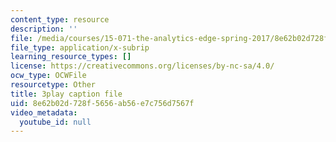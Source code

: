 ```yaml
---
content_type: resource
description: ''
file: /media/courses/15-071-the-analytics-edge-spring-2017/8e62b02d728f5656ab56e7c756d7567f_D2FQ-JnltPw.vtt
file_type: application/x-subrip
learning_resource_types: []
license: https://creativecommons.org/licenses/by-nc-sa/4.0/
ocw_type: OCWFile
resourcetype: Other
title: 3play caption file
uid: 8e62b02d-728f-5656-ab56-e7c756d7567f
video_metadata:
  youtube_id: null
---
```

